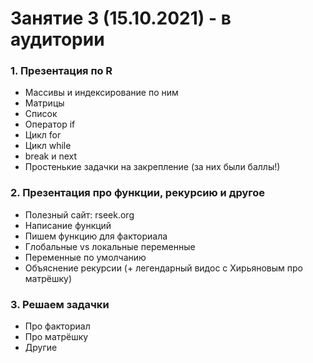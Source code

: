# Занятие 3 (15.10.2021) - в аудитории
### 1. Презентация по R 
* Массивы и индексирование по ним
* Матрицы
* Список
* Оператор if
* Цикл for
* Цикл while
* break и next
* Простенькие задачки на закрепление (за них были баллы!)
### 2. Презентация про функции, рекурсию и другое
* Полезный сайт: rseek.org
* Написание функций
* Пишем функцию для факториала
* Глобальные vs локальные переменные
* Переменные по умолчанию
* Объяснение рекурсии (+ легендарный видос с Хирьяновым про матрёшку)
### 3. Решаем задачки
* Про факториал
* Про матрёшку
* Другие

